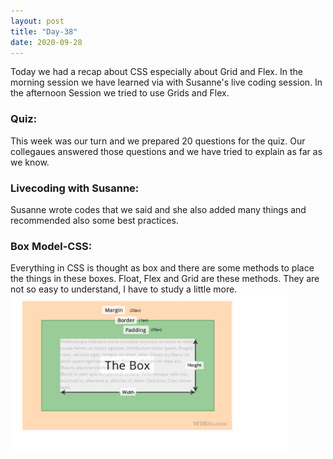 ```yaml
---
layout: post
title: "Day-38"
date: 2020-09-28
---
```

Today we had a recap about CSS especially about Grid and Flex. In the morning session we have learned via with Susanne's live coding session. In the afternoon Session we tried to use Grids and Flex.



<h3>Quiz: </h3>
This week was our turn and we prepared 20 questions for the quiz. Our collegaues answered those questions and we have tried to explain as far as we know.


<h3> Livecoding with Susanne: </h3>
Susanne wrote codes that we said and she also added many things and recommended also some best practices.


<h3> Box Model-CSS: </h3>
Everything in CSS is thought as box and there are some methods to place the things in these boxes. Float, Flex and Grid are these methods. They are not so easy to understand, I have to study a little more.

<img src="/Images/BoxModel36.png" alt="day36BoxModel" height="250">
